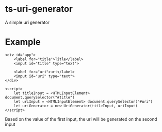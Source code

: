 # ts-uri-generator

A simple uri generator

# Example

```
<div id="app">
    <label for="title">Title</label>
    <input id="title" type="text">

    <label for="uri">uri</label>
    <input id="uri" type="text">
</div>

<script>
    let titleInput = <HTMLInputElement> document.querySelector("#title")
    let uriInput = <HTMLInputElement> document.querySelector("#uri")
    let uriGenerator = new UriGenerator(titleInput, uriInput)
</script>
```
Based on the value of the first input, the uri will be generated on the second input
